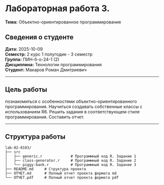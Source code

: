 # **Лабораторная работа 3.**
**Тема:** Объектно-ориентированное программирование

## Сведения о студенте
**Дата:** 2025-10-09  
**Семестр:** 2 курс 1 полугодие - 3 семестр  
**Группа:** ПИН-б-о-24-1 (2)  
**Дисциплина:** Технологии программирования  
**Студент:** Макаров Роман Дмитриевич  

---

## **Цель работы**
познакомиться с особенностями объектно-ориентированного программирования. Научиться создавать собственные классы с использованием R6. Решить 
задания в соответствующем стиле программирования. Составить отчет.  

---

## **Структура работы**
```
lab-02-0103/
├── src
│   ├── generic.r             # Программный код R. Задание 1
│   ├── class-generator.r     # Программный код R. Задание 2   
│   └── piggy-bank.r          # Программный код R. Задание 3
├── README.md     # Cтруктура проекта
├── ОТЧЕТ.md      # Полный отчет проекта формата md
└── ОТЧЕТ.pdf     # Полный отчет проекта формата pdf
```